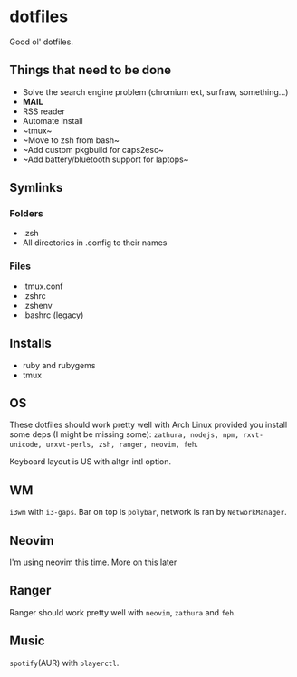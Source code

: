 # dotfiles

Good ol' dotfiles.

## Things that need to be done

* Solve the search engine problem (chromium ext, surfraw, something...)
* **MAIL**
* RSS reader
* Automate install
* ~tmux~
* ~Move to zsh from bash~
* ~Add custom pkgbuild for caps2esc~
* ~Add battery/bluetooth support for laptops~

## Symlinks

### Folders

* .zsh
* All directories in .config to their names

### Files

* .tmux.conf
* .zshrc
* .zshenv
* .bashrc (legacy)

## Installs

* ruby and rubygems
* tmux

## OS

These dotfiles should work pretty well with Arch Linux provided you install some
deps (I might be missing some): `zathura, nodejs, npm, rxvt-unicode,
urxvt-perls, zsh, ranger, neovim, feh`.

Keyboard layout is US with altgr-intl option.

## WM

`i3wm` with `i3-gaps`. Bar on top is `polybar`, network is ran by
`NetworkManager`.

## Neovim

I'm using neovim this time. More on this later

## Ranger

Ranger should work pretty well with `neovim`, `zathura` and `feh`.

## Music

`spotify`(AUR) with `playerctl`.

